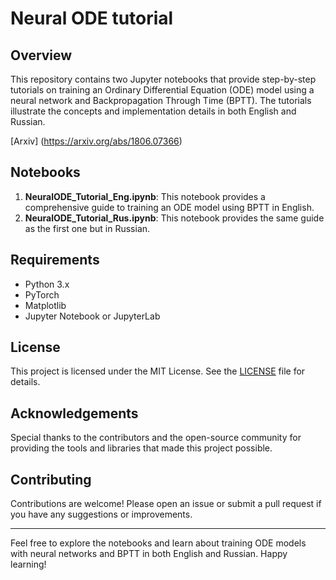 # Neural ODE tutorial

## Overview

This repository contains two Jupyter notebooks that provide step-by-step tutorials on training an Ordinary Differential Equation (ODE) model using a neural network and Backpropagation Through Time (BPTT). The tutorials illustrate the concepts and implementation details in both English and Russian.

[Arxiv] (https://arxiv.org/abs/1806.07366)

## Notebooks

1. **NeuralODE_Tutorial_Eng.ipynb**: This notebook provides a comprehensive guide to training an ODE model using BPTT in English.
2. **NeuralODE_Tutorial_Rus.ipynb**: This notebook provides the same guide as the first one but in Russian.

## Requirements

- Python 3.x
- PyTorch
- Matplotlib
- Jupyter Notebook or JupyterLab

## License

This project is licensed under the MIT License. See the [LICENSE](LICENSE) file for details.

## Acknowledgements

Special thanks to the contributors and the open-source community for providing the tools and libraries that made this project possible.

## Contributing

Contributions are welcome! Please open an issue or submit a pull request if you have any suggestions or improvements.

---

Feel free to explore the notebooks and learn about training ODE models with neural networks and BPTT in both English and Russian. Happy learning!